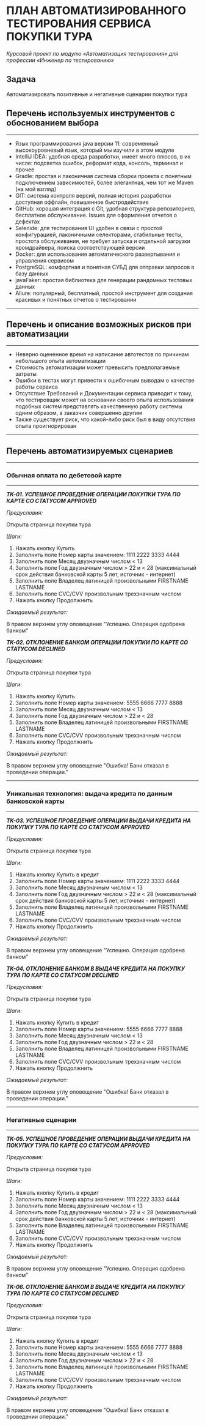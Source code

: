 # ПЛАН АВТОМАТИЗИРОВАННОГО ТЕСТИРОВАНИЯ СЕРВИСА ПОКУПКИ ТУРА
*Курсовой проект по модулю «Автоматизация тестирования» для профессии «Инженер по тестированию»*

## Задача

Автоматизировать позитивные и негативные сценарии покупки тура

## Перечень используемых инструментов с обоснованием выбора
------------------------------------------------------
- Язык программирования java версии 11: современный высокоуровневый язык, который мы изучили в этом модуле
- IntelliJ IDEA: удобная среда разработки, имеет много плюсов, в их числе: подсветка ошибок, реформат кода, консоль, терминал и прочее
- Gradle: простая и лаконичная система сборки проекта с понятным подключением зависимостей, более элегантная, чем тот же Maven (на мой взгляд)
- GIT: система контроля версий, полная история разработки доступная оффлайн, повышенное быстродействие
- GitHub: хорошая интеграция с Git, удобная структура репозиториев, бесплатное обслуживание. Issues для оформления отчетов о дефектах
- Selenide: для тестирования UI удобен в связи с простой конфигурацией, лаконичными селекторами, стабильные тесты, простота обслуживания, не требует запуска и отдельной загрузки хромдрайвера, поиска соответствующей версии
- Docker: для использования автоматического развертывания и управления сервисом
- PostgreSQL: комфортная и понятная СУБД для отправки запросов в базу данных
- javaFaker: простая библиотека для генерации рандомных тестовых данных
- Allure: популярный, бесплатный, простой инструмент для создания красивых и понятных отчетов о тестировании
------------------------------------------------------
## Перечень и описание возможных рисков при автоматизации
------------------------------------------------------
- Неверно оцененное время на написание автотестов по причинам небольшого опыта автоматизации
- Стоимость автоматизации может превысить предполагаемые затраты
- Ошибки в тестах могут привести к ошибочным выводам о качестве работы сервиса
- Отсутствие Требований и Документации сервиса приводит к тому, что тестировщик может на основании своего опыта использования подобных систем представлять качественную работу системы одним образом, а заказчик совершенно другим
- Также существует риск, что какой-либо риск был в виду отсутствия опыта проигнорирован
------------------------------------------------------
## Перечень автоматизируемых сценариев
------------------------------------------------------
### Обычная оплата по дебетовой карте
------------------------------------------------------

***TK-01. УСПЕШНОЕ ПРОВЕДЕНИЕ ОПЕРАЦИИ ПОКУПКИ ТУРА ПО КАРТЕ СО СТАТУСОМ APPROVED***

*Предусловия:* 

Открыта страница покупки тура

*Шаги:*

1. Нажать кнопку Купить
2. Заполнить поле Номер карты значением: 1111 2222 3333 4444
3. Заполнить поле Месяц двузначным числом < 13
4. Заполнить поле Год двузначным числом > 22 и < 28 (максимальный срок действия банковской карты 5 лет, источник - интернет)
5. Заполнить поле Владелец латиницей произвольными FIRSTNAME LASTNAME
6. Заполнить поле CVC/CVV произвольным трехзначным числом
7. Нажать кнопку Продолжнить

*Ожидаемый результат:*

В правом верхнем углу оповещение "Успешно. Операция одобрена банком"


***TK-02. ОТКЛОНЕНИЕ БАНКОМ ОПЕРАЦИИ ПОКУПКИ ПО КАРТЕ СО СТАТУСОМ DECLINED***

*Предусловия:* 

Открыта страница покупки тура

*Шаги:*

1. Нажать кнопку Купить
2. Заполнить поле Номер карты значением: 5555 6666 7777 8888
3. Заполнить поле Месяц двузначным числом < 13
4. Заполнить поле Год двузначным числом > 22 и < 28
5. Заполнить поле Владелец латиницей произвольными FIRSTNAME LASTNAME
6. Заполнить поле CVC/CVV произвольным трехзначным числом
7. Нажать кнопку Продолжнить

*Ожидаемый результат:*

В правом верхнем углу оповещение "Ошибка! Банк отказал в проведении операции."


------------------------------------------------------
### Уникальная технология: выдача кредита по данным банковской карты
------------------------------------------------------

***TK-03. УСПЕШНОЕ ПРОВЕДЕНИЕ ОПЕРАЦИИ ВЫДАЧИ КРЕДИТА НА ПОКУПКУ ТУРА ПО КАРТЕ СО СТАТУСОМ APPROVED***

*Предусловия:* 

Открыта страница покупки тура

*Шаги:*

1. Нажать кнопку Купить в кредит
2. Заполнить поле Номер карты значением: 1111 2222 3333 4444
3. Заполнить поле Месяц двузначным числом < 13
4. Заполнить поле Год двузначным числом > 22 и < 28 (максимальный срок действия банковской карты 5 лет, источник - интернет)
5. Заполнить поле Владелец латиницей произвольными FIRSTNAME LASTNAME
6. Заполнить поле CVC/CVV произвольным трехзначным числом
7. Нажать кнопку Продолжнить

*Ожидаемый результат:*

В правом верхнем углу оповещение "Успешно. Операция одобрена банком"


***TK-04. ОТКЛОНЕНИЕ БАНКОМ В ВЫДАЧЕ КРЕДИТА НА ПОКУПКУ ТУРА ПО КАРТЕ СО СТАТУСОМ DECLINED***

*Предусловия:* 

Открыта страница покупки тура

*Шаги:*

1. Нажать кнопку Купить в кредит
2. Заполнить поле Номер карты значением: 5555 6666 7777 8888
3. Заполнить поле Месяц двузначным числом < 13
4. Заполнить поле Год двузначным числом > 22 и < 28
5. Заполнить поле Владелец латиницей произвольными FIRSTNAME LASTNAME
6. Заполнить поле CVC/CVV произвольным трехзначным числом
7. Нажать кнопку Продолжнить

*Ожидаемый результат:*

В правом верхнем углу оповещение "Ошибка! Банк отказал в проведении операции."


------------------------------------------------------
### Негативные сценарии
------------------------------------------------------

***TK-05. УСПЕШНОЕ ПРОВЕДЕНИЕ ОПЕРАЦИИ ВЫДАЧИ КРЕДИТА НА ПОКУПКУ ТУРА ПО КАРТЕ СО СТАТУСОМ APPROVED***

*Предусловия:* 

Открыта страница покупки тура

*Шаги:*

1. Нажать кнопку Купить в кредит
2. Заполнить поле Номер карты значением: 1111 2222 3333 4444
3. Заполнить поле Месяц двузначным числом < 13
4. Заполнить поле Год двузначным числом > 22 и < 28 (максимальный срок действия банковской карты 5 лет, источник - интернет)
5. Заполнить поле Владелец латиницей произвольными FIRSTNAME LASTNAME
6. Заполнить поле CVC/CVV произвольным трехзначным числом
7. Нажать кнопку Продолжнить

*Ожидаемый результат:*

В правом верхнем углу оповещение "Успешно. Операция одобрена банком"


***TK-06. ОТКЛОНЕНИЕ БАНКОМ В ВЫДАЧЕ КРЕДИТА НА ПОКУПКУ ТУРА ПО КАРТЕ СО СТАТУСОМ DECLINED***

*Предусловия:* 

Открыта страница покупки тура

*Шаги:*

1. Нажать кнопку Купить в кредит
2. Заполнить поле Номер карты значением: 5555 6666 7777 8888
3. Заполнить поле Месяц двузначным числом < 13
4. Заполнить поле Год двузначным числом > 22 и < 28
5. Заполнить поле Владелец латиницей произвольными FIRSTNAME LASTNAME
6. Заполнить поле CVC/CVV произвольным трехзначным числом
7. Нажать кнопку Продолжнить

*Ожидаемый результат:*

В правом верхнем углу оповещение "Ошибка! Банк отказал в проведении операции."
